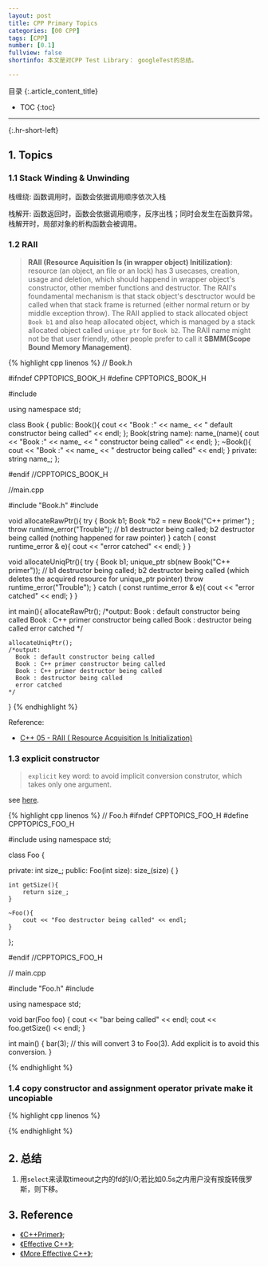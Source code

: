 ```yaml
---
layout: post
title: CPP Primary Topics
categories: [00 CPP]
tags: [CPP]
number: [0.1]
fullview: false
shortinfo: 本文是对CPP Test Library： googleTest的总结。

---
```

目录
{:.article_content_title}


* TOC
{:toc}

---
{:.hr-short-left}

## 1. Topics

### 1.1 Stack Winding & Unwinding

栈缠绕: 函数调用时，函数会依据调用顺序依次入栈 

栈解开: 函数返回时，函数会依据调用顺序，反序出栈；同时会发生在函数异常。栈解开时，局部对象的析构函数会被调用。

### 1.2 RAII

> **RAII (Resource Aquisition Is (in wrapper object) Initilization)**: resource (an object, an file or an lock) has 3 usecases, creation, usage and deletion, which should happend in wrapper object's constructor, other member functions and destructor. The RAII's foundamental mechanism is that stack object's desctructor would be called when that stack frame is returned (either normal return or by middle exception throw). The RAII applied to stack allocated object `Book b1` and also heap allocated object, which is managed by a stack allocated object called `unique_ptr` for `Book b2`. The RAII name might not be that user friendly, other people prefer to call it **SBMM(Scope Bound Memory Management)**. 

{% highlight cpp linenos %}
// Book.h

#ifndef CPPTOPICS_BOOK_H
#define CPPTOPICS_BOOK_H

#include <iostream>

using namespace std;

class Book {
public:
    Book(){
        cout << "Book :" << name_ << " default constructor being called" << endl;
    };
    Book(string name): name_(name){
        cout << "Book :" << name_ << " constructor being called" << endl;
    };
    ~Book(){
        cout << "Book :" << name_ << " destructor being called" << endl;
    }
private:
    string name_;
};

#endif //CPPTOPICS_BOOK_H

//main.cpp

#include "Book.h"
#include <memory>

void allocateRawPtr(){
    try {
        Book b1;
        Book *b2 = new Book("C++ primer") ;
        throw runtime_error("Trouble"); // b1 destructor being called; b2 destructor being called (nothing happened for raw pointer)
    } catch ( const runtime_error & e){
        cout << "error catched" << endl;
    }
}

void allocateUniqPtr(){
    try {
        Book b1;
        unique_ptr<Book> sb(new Book("C++ primer")); // b1 destructor being called; b2 destructor being called (which deletes the acquired resource for unique_ptr pointer)
        throw runtime_error("Trouble");
    } catch ( const runtime_error & e){
        cout << "error catched" << endl;
    }
}

int main(){
    allocateRawPtr();
    /*output:
      Book : default constructor being called
      Book : C++ primer constructor being called
      Book : destructor being called
      error catched
    */

    allocateUniqPtr();
    /*output:
      Book : default constructor being called
      Book : C++ primer constructor being called
      Book : C++ primer destructor being called
      Book : destructor being called
      error catched
    */
}
{% endhighlight %}

Reference:
- [C++ 05 - RAII ( Resource Acquisition Is Initialization)](https://www.youtube.com/watch?v=IRMiB8YoINs)

### 1.3 explicit constructor

> `explicit` key word: to avoid implicit conversion construtor, which takes only one argument.

see [here](https://stackoverflow.com/questions/121162/what-does-the-explicit-keyword-mean).

{% highlight cpp linenos %}
// Foo.h
#ifndef CPPTOPICS_FOO_H
#define CPPTOPICS_FOO_H

#include <iostream>
using namespace std;

class Foo {

private:
    int size_;
public:
    Foo(int size): size_(size) {
    }

    int getSize(){
        return size_;
    }

    ~Foo(){
        cout << "Foo destructor being called" << endl;
    }
};

#endif //CPPTOPICS_FOO_H

// main.cpp

#include "Foo.h"
#include <iostream>

using namespace std;


void bar(Foo foo) {
    cout << "bar being called" << endl;
    cout << foo.getSize() << endl;
}

int main() {
  bar(3); // this will convert 3 to Foo(3). Add explicit is to avoid this conversion.
}

{% endhighlight %}


### 1.4 copy constructor and assignment operator private make it uncopiable


{% highlight cpp linenos %}

{% endhighlight %}



## 2. 总结 ##

1. 用`select`来读取timeout之内的fd的I/O;若比如0.5s之内用户没有按旋转俄罗斯，则下移。


## 3. Reference ##

- [《C++Primer》](https://book.douban.com/subject/24089577/);
- [《Effective C++》](https://book.douban.com/subject/1842426/);
- [《More Effective C++》](https://book.douban.com/subject/1457891/);


